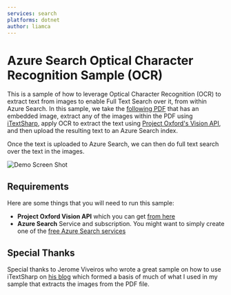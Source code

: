 ```yaml
---
services: search
platforms: dotnet
author: liamca
---
```


# Azure Search Optical Character Recognition Sample (OCR)

This is a sample of how to leverage Optical Character Recognition (OCR) to extract text from images to enable Full Text Search over it, from within Azure Search.  In this sample, we take the [following PDF](https://github.com/liamca/AzureSearchOCR/blob/master/AzureSearchOCR/AzureSearchOCR/pdf/sample.pdf) that has an embedded image, extract any of the images within the PDF using [iTextSharp](https://www.nuget.org/packages/iTextSharp/), apply OCR to extract the text using [Project Oxford's Vision API](https://www.projectoxford.ai/vision), and then upload the resulting text to an Azure Search index.

Once the text is uploaded to Azure Search, we can then do full text search over the text in the images.

![Demo Screen Shot](https://raw.githubusercontent.com/liamca/AzureSearchOCR/master/output.png)

## Requirements

Here are some things that you will need to run this sample:
* **Project Oxford Vision API** which you can get [from here](https://www.projectoxford.ai/vision)
* **Azure Search** Service and subscription.  You might want to simply create one of the [free Azure Search services](https://azure.microsoft.com/en-us/pricing/details/search/)

## Special Thanks
Special thanks to Jerome Viveiros who wrote a great sample on how to use iTextSharp on [his blog](https://psycodedeveloper.wordpress.com/2013/01/10/how-to-extract-images-from-pdf-files-using-c-and-itextsharp/) which formed a basis of much of what I used in my sample that extracts the images from the PDF file.
